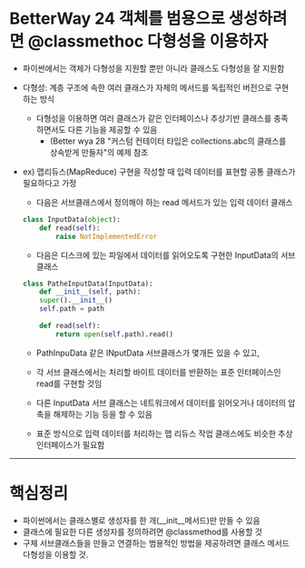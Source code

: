 BetterWay 24 객체를 범용으로 생성하려면 @classmethoc 다형성을 이용하자
=

* 파이썬에서는 객체가 다형성을 지원할 뿐만 아니라 클래스도 다형성을 잘 지원함

* 다형성: 계층 구조에 속한 여러 클래스가 자체의 메서드를 독립적인 버전으로 구현하는 방식
  * 다형성을 이용하면 여러 클래스가 같은 인터페이스나 추상기반 클래스를 충족하면서도 다른 기능을 제공할 수 있음
    * (Better wya 28 "커스텀 컨테이터 타입은 collections.abc의 클래스를 상속받게 만들자"의 예제 참조
    
* ex) 맵리듀스(MapReduce) 구현을 작성할 때 입력 데이터를 표현할 공통 클래스가 필요하다고 가정
  * 다음은 서브클래스에서 정의해야 하는 read 메서드가 있는 입력 데이터 클래스

  ```python
  class InputData(object):
      def read(self):
          raise NotImplementedError
  ```
  * 다음은 디스크에 있는 파일에서 데이터를 읽어오도록 구현한 InputData의 서브클래스
  ```python
  class PatheInputData(InputData):
      def __init__(self, path):
      super().__init__()
      self.path = path
      
      def read(self):
          return open(self.path).read()
  ```
  * PathInpuData 같은 INputData 서브클래스가 몇개든 있을 수 있고,
  * 각 서브 클래스에서는 처리할 바이트 데이터를 반환하는 표준 인터페이스인 read를 구현할 것임
  * 다른 InputData 서브 클래스는 네트워크에서 데이터를 읽어오거나 데이터의 압축을 해제하는 기능 등을 할 수 있음
  
  * 표준 방식으로 입력 데이터를 처리하는 맵 리듀스 작업 클래스에도 비슷한 추상 인터페이스가 필요함

*** 
# 핵심정리
* 파이썬에서는 클래스별로 생성자를 한 개(__init__메서드)만 만들 수 있음
* 클래스에 필요한 다른 생성자를 정의하려면 @classmethod를 사용할 것
* 구체 서브클래스들을 만들고 연결하는 범용적인 방법을 제공하려면 클래스 메서드 다형성을 이용할 것.
